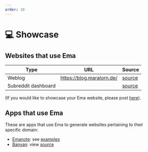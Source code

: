 ```yaml
---
order: 10
---
```


# 💻 Showcase 

## Websites that use Ema

| Type | URL | Source |
| -- | -- | -- |
| Weblog | https://blog.maralorn.de/ | [source](https://git.maralorn.de/blog) |
| Subreddit dashboard |   | [source](https://github.com/srid/TheMotteDashboard) |

(If you would like to showcase your Ema website, please post [here](https://github.com/srid/ema/discussions/new?category=show-and-tell)).

## Apps that use Ema

These are apps that use Ema to generate websites pertaining to their specific domain:

- [Emanote](https://emanote.srid.ca/): see [examples](https://emanote.srid.ca/examples)
- [Banyan](https://banyan.srid.ca): view [source](https://github.com/srid/banyan)
